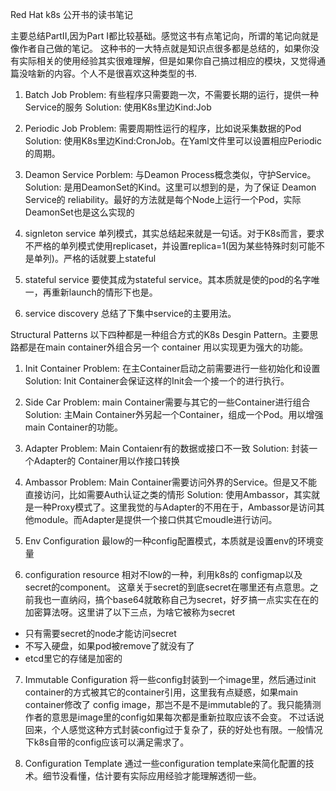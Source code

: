 
<!--more-->


Red Hat k8s 公开书的读书笔记

主要总结PartII,因为Part I都比较基础。感觉这书有点笔记向，所谓的笔记向就是像作者自己做的笔记。 这种书的一大特点就是知识点很多都是总结的，如果你没有实际相关的使用经验其实很难理解，但是如果你自己搞过相应的模块，又觉得通篇没啥新的内容。个人不是很喜欢这种类型的书.

1. Batch Job Problem: 有些程序只需要跑一次，不需要长期的运行，提供一种Service的服务 Solution: 使用K8s里边Kind:Job

2. Periodic Job Problem: 需要周期性运行的程序，比如说采集数据的Pod Solution: 使用K8s里边Kind:CronJob。在Yaml文件里可以设置相应Periodic的周期。

3. Deamon Service Porblem: 与Deamon Process概念类似，守护Service。 Solution: 是用DeamonSet的Kind。这里可以想到的是，为了保证 Deamon Service的 reliability。最好的方法就是每个Node上运行一个Pod，实际DeamonSet也是这么实现的

4. signleton service 单列模式，其实总结起来就是一句话。对于K8s而言，要求不严格的单列模式使用replicaset，并设置replica=1(因为某些特殊时刻可能不是单列)。严格的话就要上stateful

5. stateful service 要使其成为stateful service。其本质就是使的pod的名字唯一，再重新launch的情形下也是。

6. service discovery 总结了下集中service的主要用法。

Structural Patterns 以下四种都是一种组合方式的K8s Desgin Pattern。主要思路都是在main container外组合另一个 container 用以实现更为强大的功能。

1. Init Container Problem: 在主Container启动之前需要进行一些初始化和设置 Solution: Init Container会保证这样的Init会一个接一个的进行执行。
2. Side Car Problem: main Container需要与其它的一些Container进行组合 Solution: 主Main Container外另起一个Container，组成一个Pod。用以增强main Container的功能。

3.   Adapter Problem: Main Contaienr有的数据或接口不一致 Solution: 封装一个Adapter的 Container用以作接口转换

4.  Ambassor Problem: Main Container需要访问外界的Service。但是又不能直接访问，比如需要Auth认证之类的情形 Solution: 使用Ambassor，其实就是一种Proxy模式了。这里我觉的与Adapter的不用在于，Ambassor是访问其他module。而Adapter是提供一个接口供其它moudle进行访问。

5.  Env Configuration 最low的一种config配置模式，本质就是设置env的环境变量
    
6.  configuration resource 相对不low的一种，利用k8s的 configmap以及secret的component。 这章关于secret的到底secret在哪里还有点意思。之前我也一直纳闷，搞个base64就敢称自己为secret，好歹搞一点实实在在的加密算法呀。这里讲了以下三点，为啥它被称为secret
- 只有需要secret的node才能访问secret
- 不写入硬盘，如果pod被remove了就没有了
- etcd里它的存储是加密的

7. Immutable Configuration 将一些config封装到一个image里，然后通过init container的方式被其它的container引用，这里我有点疑惑，如果main container修改了 config image，那岂不是不是immutable的了。我只能猜测作者的意思是image里的config如果每次都是重新拉取应该不会变。 不过话说回来，个人感觉这种方式封装config过于复杂了，获的好处也有限。一般情况下k8s自带的config应该可以满足需求了。

8. Configuration Template 通过一些configuration template来简化配置的技术。细节没看懂，估计要有实际应用经验才能理解透彻一些。

